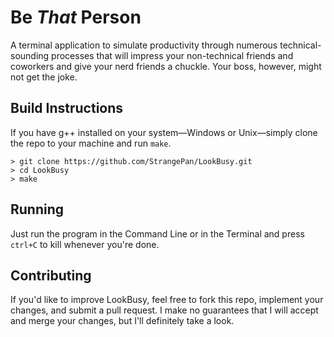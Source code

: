 # Be *That* Person

A terminal application to simulate productivity through numerous
technical-sounding processes that will impress your non-technical friends and
coworkers and give your nerd friends a chuckle. Your boss, however, might not
get the joke.

## Build Instructions

If you have g++ installed on your system—Windows or Unix—simply clone the repo
to your machine and run `make`.

    > git clone https://github.com/StrangePan/LookBusy.git
    > cd LookBusy
    > make

## Running

Just run the program in the Command Line or in the Terminal and press `ctrl+C`
to kill whenever you're done.

## Contributing

If you'd like to improve LookBusy, feel free to fork this repo, implement your
changes, and submit a pull request. I make no guarantees that I will accept and
merge your changes, but I'll definitely take a look.

